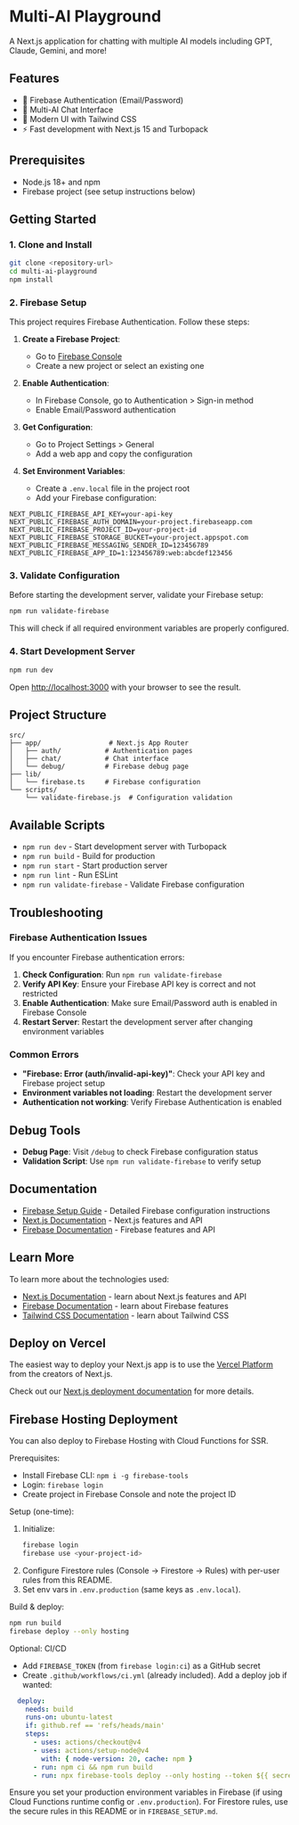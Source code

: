 # Multi-AI Playground

A Next.js application for chatting with multiple AI models including GPT, Claude, Gemini, and more!

## Features

- 🔐 Firebase Authentication (Email/Password)
- 💬 Multi-AI Chat Interface
- 🎨 Modern UI with Tailwind CSS
- ⚡ Fast development with Next.js 15 and Turbopack

## Prerequisites

- Node.js 18+ and npm
- Firebase project (see setup instructions below)

## Getting Started

### 1. Clone and Install

```bash
git clone <repository-url>
cd multi-ai-playground
npm install
```

### 2. Firebase Setup

This project requires Firebase Authentication. Follow these steps:

1. **Create a Firebase Project**:
   - Go to [Firebase Console](https://console.firebase.google.com/)
   - Create a new project or select an existing one

2. **Enable Authentication**:
   - In Firebase Console, go to Authentication > Sign-in method
   - Enable Email/Password authentication

3. **Get Configuration**:
   - Go to Project Settings > General
   - Add a web app and copy the configuration

4. **Set Environment Variables**:
   - Create a `.env.local` file in the project root
   - Add your Firebase configuration:

```env
NEXT_PUBLIC_FIREBASE_API_KEY=your-api-key
NEXT_PUBLIC_FIREBASE_AUTH_DOMAIN=your-project.firebaseapp.com
NEXT_PUBLIC_FIREBASE_PROJECT_ID=your-project-id
NEXT_PUBLIC_FIREBASE_STORAGE_BUCKET=your-project.appspot.com
NEXT_PUBLIC_FIREBASE_MESSAGING_SENDER_ID=123456789
NEXT_PUBLIC_FIREBASE_APP_ID=1:123456789:web:abcdef123456
```

### 3. Validate Configuration

Before starting the development server, validate your Firebase setup:

```bash
npm run validate-firebase
```

This will check if all required environment variables are properly configured.

### 4. Start Development Server

```bash
npm run dev
```

Open [http://localhost:3000](http://localhost:3000) with your browser to see the result.

## Project Structure

```
src/
├── app/                 # Next.js App Router
│   ├── auth/           # Authentication pages
│   ├── chat/           # Chat interface
│   └── debug/          # Firebase debug page
├── lib/
│   └── firebase.ts     # Firebase configuration
└── scripts/
    └── validate-firebase.js  # Configuration validation
```

## Available Scripts

- `npm run dev` - Start development server with Turbopack
- `npm run build` - Build for production
- `npm run start` - Start production server
- `npm run lint` - Run ESLint
- `npm run validate-firebase` - Validate Firebase configuration

## Troubleshooting

### Firebase Authentication Issues

If you encounter Firebase authentication errors:

1. **Check Configuration**: Run `npm run validate-firebase`
2. **Verify API Key**: Ensure your Firebase API key is correct and not restricted
3. **Enable Authentication**: Make sure Email/Password auth is enabled in Firebase Console
4. **Restart Server**: Restart the development server after changing environment variables

### Common Errors

- **"Firebase: Error (auth/invalid-api-key)"**: Check your API key and Firebase project setup
- **Environment variables not loading**: Restart the development server
- **Authentication not working**: Verify Firebase Authentication is enabled

## Debug Tools

- **Debug Page**: Visit `/debug` to check Firebase configuration status
- **Validation Script**: Use `npm run validate-firebase` to verify setup

## Documentation

- [Firebase Setup Guide](FIREBASE_SETUP.md) - Detailed Firebase configuration instructions
- [Next.js Documentation](https://nextjs.org/docs) - Next.js features and API
- [Firebase Documentation](https://firebase.google.com/docs) - Firebase features and API

## Learn More

To learn more about the technologies used:

- [Next.js Documentation](https://nextjs.org/docs) - learn about Next.js features and API
- [Firebase Documentation](https://firebase.google.com/docs) - learn about Firebase features
- [Tailwind CSS Documentation](https://tailwindcss.com/docs) - learn about Tailwind CSS

## Deploy on Vercel

The easiest way to deploy your Next.js app is to use the [Vercel Platform](https://vercel.com/new?utm_medium=default-template&filter=next.js&utm_source=create-next-app&utm_campaign=create-next-app-readme) from the creators of Next.js.

Check out our [Next.js deployment documentation](https://nextjs.org/docs/app/building-your-application/deploying) for more details.

## Firebase Hosting Deployment

You can also deploy to Firebase Hosting with Cloud Functions for SSR.

Prerequisites:
- Install Firebase CLI: `npm i -g firebase-tools`
- Login: `firebase login`
- Create project in Firebase Console and note the project ID

Setup (one-time):
1. Initialize:
   ```bash
   firebase login
   firebase use <your-project-id>
   ```
2. Configure Firestore rules (Console → Firestore → Rules) with per-user rules from this README.
3. Set env vars in `.env.production` (same keys as `.env.local`).

Build & deploy:
```bash
npm run build
firebase deploy --only hosting
```

Optional: CI/CD
- Add `FIREBASE_TOKEN` (from `firebase login:ci`) as a GitHub secret
- Create `.github/workflows/ci.yml` (already included). Add a deploy job if wanted:
```yaml
  deploy:
    needs: build
    runs-on: ubuntu-latest
    if: github.ref == 'refs/heads/main'
    steps:
      - uses: actions/checkout@v4
      - uses: actions/setup-node@v4
        with: { node-version: 20, cache: npm }
      - run: npm ci && npm run build
      - run: npx firebase-tools deploy --only hosting --token ${{ secrets.FIREBASE_TOKEN }}
```

Ensure you set your production environment variables in Firebase (if using Cloud Functions runtime config or `.env.production`). For Firestore rules, use the secure rules in this README or in `FIREBASE_SETUP.md`.
